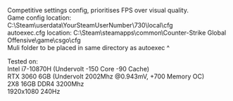 Competitive settings config, prioritises FPS over visual quality.</br>
Game config location: C:\Steam\userdata\YourSteamUserNumber\730\local\cfg</br>
autoexec.cfg location: C:\Steam\steamapps\common\Counter-Strike Global Offensive\game\csgo\cfg</br>
Muli folder to be placed in same directory as autoexec ^</br>

Tested on:</br>
Intel i7-10870H (Undervolt -150 Core -90 Cache)</br>
RTX 3060 6GB (Undervolt 2002Mhz @0.943mV, +700 Memory OC)</br>
2X8 16GB DDR4 3200Mhz</br>
1920x1080 240Hz

